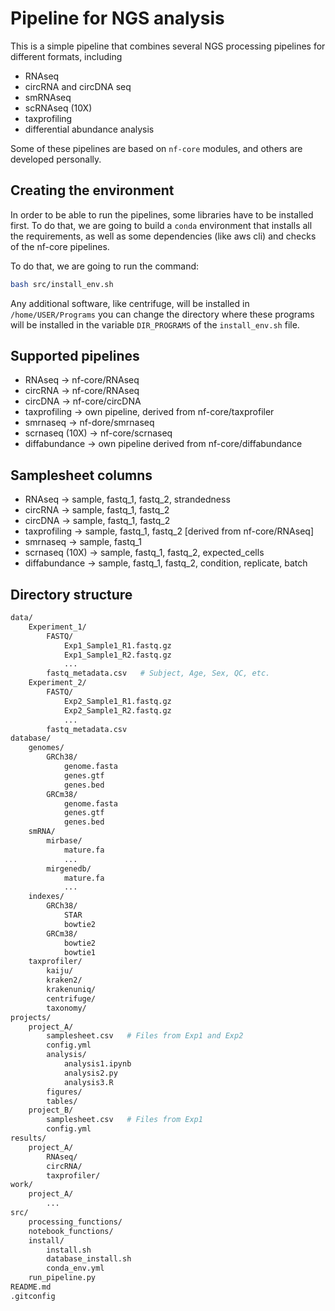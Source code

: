 # Pipeline for NGS analysis

This is a simple pipeline that combines several NGS processing pipelines for different formats, including

* RNAseq
* circRNA and circDNA seq
* smRNAseq
* scRNAseq (10X)
* taxprofiling
* differential abundance analysis

Some of these pipelines are based on `nf-core` modules, and others are developed personally.

## Creating the environment

In order to be able to run the pipelines, some libraries have to be installed first. To do that, we are going to build a `conda` environment that installs all the requirements, as well as some dependencies (like aws cli) and checks of the nf-core pipelines.

To do that, we are going to run the command:

```bash
bash src/install_env.sh
```

Any additional software, like centrifuge, will be installed in `/home/USER/Programs` you can change the directory where
these programs will be installed in the variable `DIR_PROGRAMS` of the `install_env.sh` file.

## Supported pipelines

* RNAseq -> nf-core/RNAseq
* circRNA -> nf-core/RNAseq
* circDNA -> nf-core/circDNA
* taxprofiling -> own pipeline, derived from nf-core/taxprofiler
* smrnaseq -> nf-dore/smrnaseq
* scrnaseq (10X) -> nf-core/scrnaseq
* diffabundance -> own pipeline derived from nf-core/diffabundance

## Samplesheet columns

* RNAseq -> sample, fastq_1, fastq_2, strandedness
* circRNA -> sample, fastq_1, fastq_2
* circDNA -> sample, fastq_1, fastq_2
* taxprofiling -> sample, fastq_1, fastq_2  [derived from nf-core/RNAseq]
* smrnaseq -> sample, fastq_1
* scrnaseq (10X) -> sample, fastq_1, fastq_2, expected_cells
* diffabundance -> sample, fastq_1, fastq_2, condition, replicate, batch

## Directory structure

```bash
data/
    Experiment_1/
        FASTQ/
            Exp1_Sample1_R1.fastq.gz
            Exp1_Sample1_R2.fastq.gz
            ...
        fastq_metadata.csv   # Subject, Age, Sex, QC, etc.
    Experiment_2/
        FASTQ/
            Exp2_Sample1_R1.fastq.gz
            Exp2_Sample1_R2.fastq.gz
            ...
        fastq_metadata.csv
database/
    genomes/
        GRCh38/
            genome.fasta
            genes.gtf
            genes.bed
        GRCm38/
            genome.fasta
            genes.gtf
            genes.bed
    smRNA/
        mirbase/
            mature.fa
            ...
        mirgenedb/
            mature.fa
            ...
    indexes/
        GRCh38/
            STAR
            bowtie2
        GRCm38/
            bowtie2
            bowtie1
    taxprofiler/
        kaiju/
        kraken2/
        krakenuniq/
        centrifuge/
        taxonomy/
projects/
    project_A/
        samplesheet.csv   # Files from Exp1 and Exp2 
        config.yml
        analysis/
            analysis1.ipynb
            analysis2.py
            analysis3.R
        figures/
        tables/
    project_B/
        samplesheet.csv   # Files from Exp1
        config.yml
results/
    project_A/
        RNAseq/
        circRNA/
        taxprofiler/
work/
    project_A/
        ...
src/
    processing_functions/
    notebook_functions/
    install/
        install.sh
        database_install.sh
        conda_env.yml
    run_pipeline.py
README.md
.gitconfig
```
